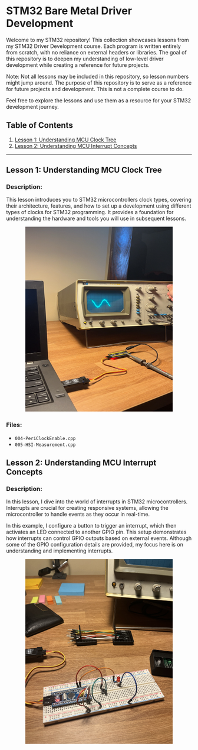 # STM32 Bare Metal Driver Development

Welcome to my STM32 repository! This collection showcases lessons from my STM32 Driver Development course. Each program is written entirely from scratch, with no reliance on external headers or libraries. The goal of this repository is to deepen my understanding of low-level driver development while creating a reference for future projects.

Note: Not all lessons may be included in this repository, so lesson numbers might jump around. The purpose of this repository is to serve as a reference for future projects and development. This is not a complete course to do. 

Feel free to explore the lessons and use them as a resource for your STM32 development journey.

## Table of Contents

1. [Lesson 1: Understanding MCU Clock Tree](#lesson-1-understanding-mcu-clock-tree)
2. [Lesson 2: Understanding MCU Interrupt Concepts](#lesson-2-understanding-mcu-interrupt-concepts)

---

## Lesson 1: Understanding MCU Clock Tree

### Description:
This lesson introduces you to STM32 microcontrollers clock types, covering their architecture, features, and how to set up a development using different types of clocks for STM32 programming. It provides a foundation for understanding the hardware and tools you will use in subsequent lessons.

<div align="center">
    <img src='Assets/005-HSI-Measurement.JPG' width='400' height='500'/>
</div>

### Files:
- `004-PeriClockEnable.cpp`
- `005-HSI-Measurement.cpp`

## Lesson 2: Understanding MCU Interrupt Concepts

### Description:
In this lesson, I dive into the world of interrupts in STM32 microcontrollers. Interrupts are crucial for creating responsive systems, allowing the microcontroller to handle events as they occur in real-time.

In this example, I configure a button to trigger an interrupt, which then activates an LED connected to another GPIO pin. This setup demonstrates how interrupts can control GPIO outputs based on external events. Although some of the GPIO configuration details are provided, my focus here is on understanding and implementing interrupts.

<div align="center">
    <img src='Assets/006-MCU-Interrupt-Design.JPG' width='400' height='500'/>
</div>

